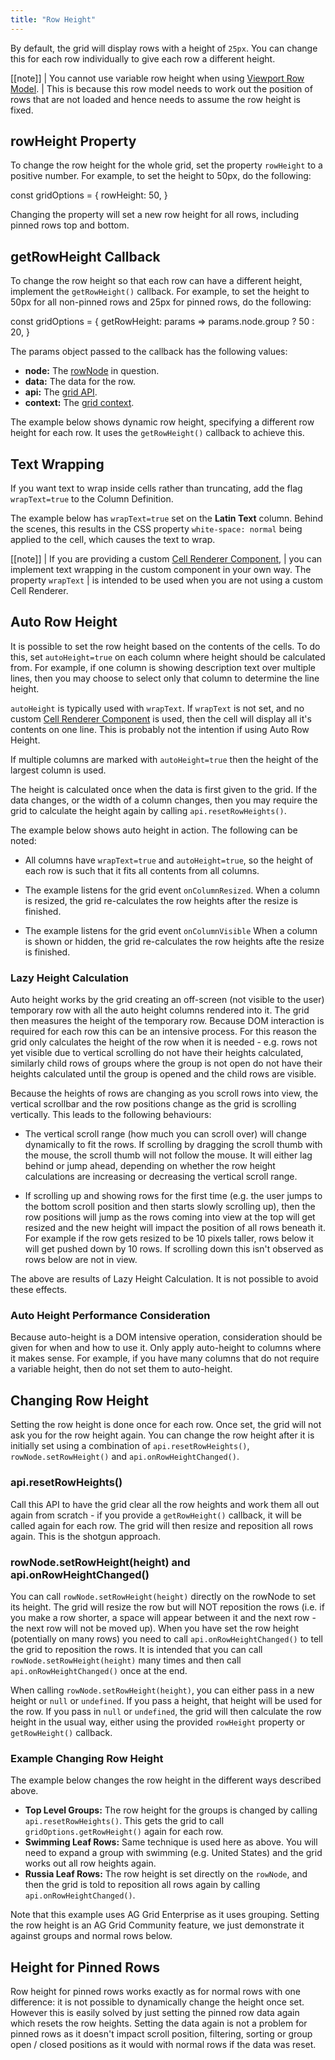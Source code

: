 ```yaml
---
title: "Row Height"
---
```


By default, the grid will display rows with a height of `25px`. You can change this for each row
individually to give each row a different height.

[[note]]
| You cannot use variable row height when using [Viewport Row Model](../viewport/).
| This is because this row model needs to work out the position of rows that are not loaded and hence needs to assume the row height is fixed.

## rowHeight Property

To change the row height for the whole grid, set the property `rowHeight` to a positive number.
For example, to set the height to 50px, do the following:

<snippet>
const gridOptions = {
    rowHeight: 50,
}
</snippet>

Changing the property will set a new row height for all rows, including pinned rows top and bottom.

## getRowHeight Callback

To change the row height so that each row can have a different height,
implement the `getRowHeight()` callback. For example, to set the height
to 50px for all non-pinned rows and 25px for pinned rows, do the following:

<snippet>
const gridOptions = {
    getRowHeight: params => params.node.group ? 50 : 20,
}
</snippet>

The params object passed to the callback has the following values:

- **node:** The [rowNode](../row-object/) in question.
- **data:** The data for the row.
- **api:** The [grid API](../grid-api/).
- **context:** The [grid context](../context/).

The example below shows dynamic row height, specifying a different row height for each row. It uses the `getRowHeight()` callback to achieve this.

<grid-example title='Row Height Simple' name='row-height-simple' type='generated'></grid-example>

## Text Wrapping

If you want text to wrap inside cells rather than truncating, add the flag `wrapText=true` to the Column Definition.

The example below has `wrapText=true` set on the **Latin Text** column.
Behind the scenes, this results in the CSS property `white-space: normal`
being applied to the cell, which causes the text to wrap.

<grid-example title='Row Height Complex' name='row-height-complex' type='generated'></grid-example>

[[note]]
| If you are providing a custom [Cell Renderer Component](../component-cell-renderer/),
| you can implement text wrapping in the custom component in your own way. The property `wrapText`
| is intended to be used when you are not using a custom Cell Renderer.

## Auto Row Height

It is possible to set the row height based on the contents of the cells.
To do this, set `autoHeight=true` on each column where
height should be calculated from. For example, if one column is showing
description text over multiple lines, then you may choose to select only
that column to determine the line height.

`autoHeight` is typically used with `wrapText`.
If `wrapText` is not set, and no custom
[Cell Renderer Component](../component-cell-renderer/)
is used, then the cell will display all it's contents on one line. This is probably not
the intention if using Auto Row Height.

If multiple columns are marked with `autoHeight=true` then the
height of the largest column is used.

The height is calculated once when the data is first given to the grid. If the data changes, or the width of a column changes, then you may require the grid to calculate the height again by calling `api.resetRowHeights()`.

The example below shows auto height in action. The following can be noted:

- All columns have `wrapText=true` and `autoHeight=true`, so the height of each row is such that it fits all contents from all columns.
-  The example listens for the grid event `onColumnResized`. When a column is resized, the grid re-calculates the row heights after the resize is finished.

- The example listens for the grid event `onColumnVisible` When a column is shown or hidden, the grid re-calculates the row heights afte the resize is finished.

<!-- this example uses a timeout to set data - the runner doesn't currently support this sort of thing -->
<grid-example title='Auto Row Height' name='auto-row-height' type='generated' options=' { "enterprise": true }'></grid-example>

### Lazy Height Calculation

Auto height works by the grid creating an off-screen (not visible to the user)
temporary row with all the
auto height columns rendered into it. The grid then measures the height of the
temporary row. Because DOM interaction is required for each row this can be an
intensive process. For this reason the grid only calculates the height of the
row when it is needed - e.g. rows not yet visible due to vertical scrolling do not
have their heights calculated, similarly child rows of groups where the group
is not open do not have their heights calculated until the group is opened and
the child rows are visible.


Because the heights of rows are changing as you scroll rows into view, the vertical scrollbar
and the row positions change as the grid is scrolling vertically. This leads to the following
behaviours:


- The vertical scroll range (how much you can scroll over) will change dynamically to fit the rows. If scrolling by dragging the scroll thumb with the mouse, the scroll thumb will not follow the mouse. It will either lag behind or jump ahead, depending on whether the row height calculations are increasing or decreasing the vertical scroll range.

-  If scrolling up and showing rows for the first time (e.g. the user jumps to the bottom scroll position and then starts slowly scrolling up), then the row positions will jump as the rows coming into view at the top will get resized and the new height will impact the position of all rows beneath it. For example if the row gets resized to be 10 pixels taller, rows below it will get pushed down by 10 rows. If scrolling down this isn't observed as rows below are not in view.

The above are results of Lazy Height Calculation. It is not possible to avoid these effects.


### Auto Height Performance Consideration

Because auto-height is a DOM intensive operation, consideration should be given for
when and how to use it. Only apply auto-height to columns where it makes sense. For example, if you have
many columns that do not require a variable height, then do not set them to auto-height.


## Changing Row Height

Setting the row height is done once for each row. Once set, the grid will not ask you
for the row height again. You can change the row height after it is initially set
using a combination of `api.resetRowHeights()`, `rowNode.setRowHeight()` and
`api.onRowHeightChanged()`.

### api.resetRowHeights()

Call this API to have the grid clear all the row
heights and work them all out again from scratch - if you provide a `getRowHeight()`
callback, it will be called again for each row. The grid will then resize and
reposition all rows again. This is the shotgun approach.

### rowNode.setRowHeight(height) and api.onRowHeightChanged()

You can call `rowNode.setRowHeight(height)` directly
on the rowNode to set its height. The grid will resize the row but will NOT
reposition the rows (i.e. if you make a row shorter, a space will appear between
it and the next row - the next row will not be moved up). When you have set the
row height (potentially on many rows) you need to call `api.onRowHeightChanged()`
to tell the grid to reposition the rows. It is intended that you can call
`rowNode.setRowHeight(height)` many times and then call `api.onRowHeightChanged()`
once at the end.

When calling `rowNode.setRowHeight(height)`, you can either pass in a new height
or `null` or `undefined`. If you pass a height, that height will be used for the row.
If you pass in `null` or `undefined`, the grid will then calculate the row height in the
usual way, either using the provided `rowHeight` property or `getRowHeight()`
callback.

### Example Changing Row Height

The example below changes the row height in the different ways described above.

- **Top Level Groups:** The row height for the groups is changed by calling `api.resetRowHeights()`. This gets the grid to call `gridOptions.getRowHeight()` again for each row.
- **Swimming Leaf Rows:** Same technique is used here as above. You will need to expand a group with swimming (e.g. United States) and the grid works out all row heights again.
- **Russia Leaf Rows:** The row height is set directly on the `rowNode`, and then the grid is told to reposition all rows again by calling `api.onRowHeightChanged()`.

Note that this example uses AG Grid Enterprise as it uses grouping. Setting the row
height is an AG Grid Community feature, we just demonstrate it against groups and normal
rows below.

<grid-example title='Changing Row Height' name='row-height-change' type='generated' options=' { "enterprise": true, "exampleHeight": 590, "modules": ["clientside", "rowgrouping", "menu", "columnpanel"] }'></grid-example>

## Height for Pinned Rows

Row height for pinned rows works exactly as for normal rows with one difference: it
is not possible to dynamically change the height once set. However this is easily solved
by just setting the pinned row data again which resets the row heights. Setting the
data again is not a problem for pinned rows as it doesn't impact scroll position, filtering,
sorting or group open / closed positions as it would with normal rows if the data was reset.